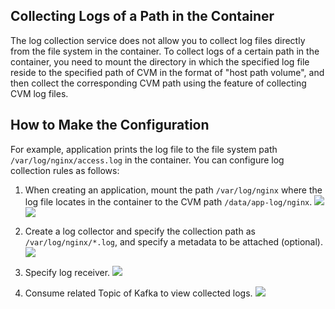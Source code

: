 ## Collecting Logs of a Path in the Container

The log collection service does not allow you to collect log files directly from the file system in the container. To collect logs of a certain path in the container, you need to mount the directory in which the specified log file reside to the specified path of CVM in the format of "host path volume", and then collect the corresponding CVM path using the feature of collecting CVM log files.

## How to Make the Configuration

For example, application prints the log file to the file system path `/var/log/nginx/access.log` in the container. You can configure log collection rules as follows:

1. When creating an application, mount the path `/var/log/nginx` where the log file locates in the container to the CVM path `/data/app-log/nginx`.
![][1]
![][2]

2. Create a log collector and specify the collection path as `/var/log/nginx/*.log`, and specify a metadata to be attached (optional).
![][3]

3. Specify log receiver.
![][4]

4. Consume related Topic of Kafka to view collected logs.
![][5]

[1]:https://mc.qcloudimg.com/static/img/f260d93e0c77c2021543a0353b171d7e/image.jpeg
[2]:https://mc.qcloudimg.com/static/img/6a7219a31ac56be11b21fbcc23f6ef88/image.jpeg
[3]:https://mc.qcloudimg.com/static/img/8b5594d5bd36c4ee28f769fe1bc86301/4VA%7D2PX0SYKF%60B2P%7ENTICQG.png
[4]:https://mc.qcloudimg.com/static/img/0fe6bed71772b09231771e320a789e9d/image.jpeg
[5]:https://mc.qcloudimg.com/static/img/32f72a65f46f33d67a93d1a9a3f3e3d1/hostlogwithmetadata.jpeg





